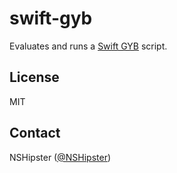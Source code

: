# swift-gyb

Evaluates and runs a [Swift GYB](https://nshipster.com/swift-gyb/) script.

## License

MIT

## Contact

NSHipster ([@NSHipster](https://twitter.com/NSHipster))
